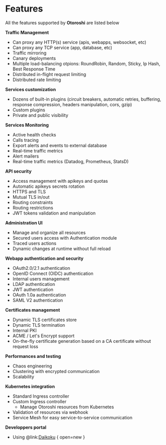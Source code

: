 # Features

All the features supported by **Otoroshi** are listed below

**Traffic Management**

* Can proxy any HTTP(s) service (apis, webapps, websocket, etc)
* Can proxy any TCP service (app, database, etc)
* Traffic mirroring
* Canary deployments
* Multiple load-balancing otpions: RoundRobin, Random, Sticky, Ip Hash, Best Response Time
* Distributed in-flight request limiting	
* Distributed rate limiting 

**Services customization**

* Dozens of built-in plugins (circuit breakers, automatic retries, buffering, response compression, headers manipulation, cors, gzip) 
* Custom plugins
* Private and public visibility

**Services Monitoring**

* Active health checks
* Calls tracing
* Export alerts and events to external database
* Real-time traffic metrics
* Alert mailers
* Real-time traffic metrics (Datadog, Prometheus, StatsD)

**API security**

* Access management with apikeys and quotas
* Automatic apikeys secrets rotation
* HTTPS and TLS
* Mutual TLS in/out
* Routing constraints
* Routing restrictions
* JWT tokens validation and manipulation

**Administration UI**

* Manage and organize all resources
* Secured users access with Authentication module
* Traced users actions
* Dynamic changes at runtime without full reload

**Webapp authentication and security**

* OAuth2.0/2.1 authentication
* OpenID Connect (OIDC) authentication
* Internal users management
* LDAP authentication
* JWT authentication
* OAuth 1.0a authentication
* SAML V2 authentication

**Certificates management**

* Dynamic TLS certificates store 
* Dynamic TLS termination
* Internal PKI
* ACME / Let's Encrypt support
* On-the-fly certificate generation based on a CA certificate without request loss

**Performances and testing**

* Chaos engineering
* Clustering with encrypted communication
* Scalability

**Kubernetes integration**

* Standard Ingress controller
* Custom Ingress controller
    * Manage Otoroshi resources from Kubernetes
* Validation of resources via webhook
* Service Mesh for easy service-to-service communication

**Developpers portal**

* Using @link:[Daikoku](https://maif.github.io/daikoku/manual/index.html) { open=new }
